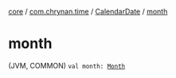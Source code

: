 [core](../../index.md) / [com.chrynan.time](../index.md) / [CalendarDate](index.md) / [month](./month.md)

# month

(JVM, COMMON) `val month: `[`Month`](../-month/index.md)